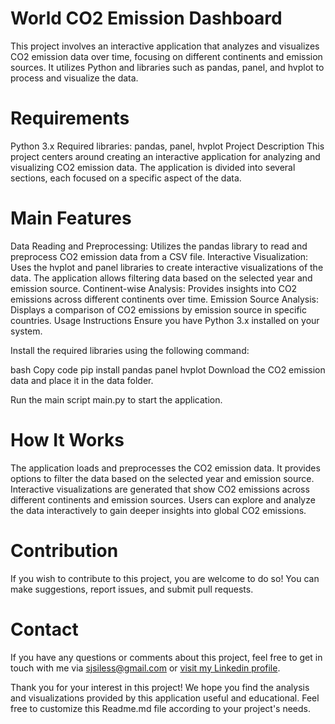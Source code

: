 # World CO2 Emission Dashboard

This project involves an interactive application that analyzes and visualizes CO2 emission data over time, focusing on different continents and emission sources. It utilizes Python and libraries such as pandas, panel, and hvplot to process and visualize the data.

# Requirements

Python 3.x
Required libraries: pandas, panel, hvplot
Project Description
This project centers around creating an interactive application for analyzing and visualizing CO2 emission data. The application is divided into several sections, each focused on a specific aspect of the data.

# Main Features

Data Reading and Preprocessing: Utilizes the pandas library to read and preprocess CO2 emission data from a CSV file.
Interactive Visualization: Uses the hvplot and panel libraries to create interactive visualizations of the data. The application allows filtering data based on the selected year and emission source.
Continent-wise Analysis: Provides insights into CO2 emissions across different continents over time.
Emission Source Analysis: Displays a comparison of CO2 emissions by emission source in specific countries.
Usage Instructions
Ensure you have Python 3.x installed on your system.

Install the required libraries using the following command:

bash
Copy code
pip install pandas panel hvplot
Download the CO2 emission data and place it in the data folder.

Run the main script main.py to start the application.

# How It Works

The application loads and preprocesses the CO2 emission data.
It provides options to filter the data based on the selected year and emission source.
Interactive visualizations are generated that show CO2 emissions across different continents and emission sources.
Users can explore and analyze the data interactively to gain deeper insights into global CO2 emissions.

# Contribution

If you wish to contribute to this project, you are welcome to do so! You can make suggestions, report issues, and submit pull requests.

# Contact

If you have any questions or comments about this project, feel free to get in touch with me via <sjsiless@gmail.com> or [visit my Linkedin profile](www.linkedin.com/in/siles-julio).

Thank you for your interest in this project! We hope you find the analysis and visualizations provided by this application useful and educational. Feel free to customize this Readme.md file according to your project's needs.

